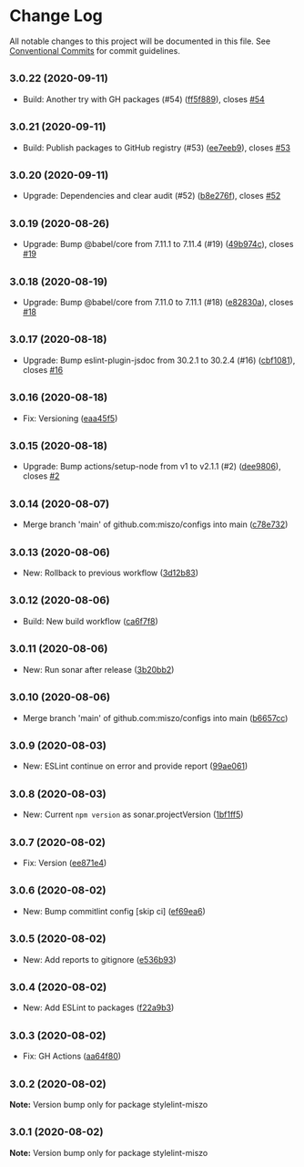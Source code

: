 # Change Log

All notable changes to this project will be documented in this file.
See [Conventional Commits](https://conventionalcommits.org) for commit guidelines.

## <small>3.0.22 (2020-09-11)</small>

* Build: Another try with GH packages (#54) ([ff5f889](https://github.com/miszo/configs/commit/ff5f889)), closes [#54](https://github.com/miszo/configs/issues/54)





## <small>3.0.21 (2020-09-11)</small>

* Build: Publish packages to GitHub registry (#53) ([ee7eeb9](https://github.com/miszo/configs/commit/ee7eeb9)), closes [#53](https://github.com/miszo/configs/issues/53)





## <small>3.0.20 (2020-09-11)</small>

* Upgrade: Dependencies and clear audit (#52) ([b8e276f](https://github.com/miszo/configs/commit/b8e276f)), closes [#52](https://github.com/miszo/configs/issues/52)





## <small>3.0.19 (2020-08-26)</small>

* Upgrade: Bump @babel/core from 7.11.1 to 7.11.4 (#19) ([49b974c](https://github.com/miszo/configs/commit/49b974c)), closes [#19](https://github.com/miszo/configs/issues/19)





## <small>3.0.18 (2020-08-19)</small>

* Upgrade: Bump @babel/core from 7.11.0 to 7.11.1 (#18) ([e82830a](https://github.com/miszo/configs/commit/e82830a)), closes [#18](https://github.com/miszo/configs/issues/18)





## <small>3.0.17 (2020-08-18)</small>

* Upgrade: Bump eslint-plugin-jsdoc from 30.2.1 to 30.2.4 (#16) ([cbf1081](https://github.com/miszo/configs/commit/cbf1081)), closes [#16](https://github.com/miszo/configs/issues/16)





## <small>3.0.16 (2020-08-18)</small>

* Fix: Versioning ([eaa45f5](https://github.com/miszo/configs/commit/eaa45f5))





## <small>3.0.15 (2020-08-18)</small>

* Upgrade: Bump actions/setup-node from v1 to v2.1.1 (#2) ([dee9806](https://github.com/miszo/configs/commit/dee9806)), closes [#2](https://github.com/miszo/configs/issues/2)





## <small>3.0.14 (2020-08-07)</small>

* Merge branch 'main' of github.com:miszo/configs into main ([c78e732](https://github.com/miszo/configs/commit/c78e732))





## <small>3.0.13 (2020-08-06)</small>

* New: Rollback to previous workflow ([3d12b83](https://github.com/miszo/configs/commit/3d12b83))





## <small>3.0.12 (2020-08-06)</small>

* Build: New build workflow ([ca6f7f8](https://github.com/miszo/configs/commit/ca6f7f8))





## <small>3.0.11 (2020-08-06)</small>

* New: Run sonar after release ([3b20bb2](https://github.com/miszo/configs/commit/3b20bb2))





## <small>3.0.10 (2020-08-06)</small>

* Merge branch 'main' of github.com:miszo/configs into main ([b6657cc](https://github.com/miszo/configs/commit/b6657cc))





## <small>3.0.9 (2020-08-03)</small>

* New: ESLint continue on error and provide report ([99ae061](https://github.com/miszo/configs/commit/99ae061))





## <small>3.0.8 (2020-08-03)</small>

* New: Current `npm version` as sonar.projectVersion ([1bf1ff5](https://github.com/miszo/configs/commit/1bf1ff5))





## <small>3.0.7 (2020-08-02)</small>

* Fix: Version ([ee871e4](https://github.com/miszo/configs/commit/ee871e4))





## <small>3.0.6 (2020-08-02)</small>

* New: Bump commitlint config [skip ci] ([ef69ea6](https://github.com/miszo/configs/commit/ef69ea6))





## <small>3.0.5 (2020-08-02)</small>

* New: Add reports to gitignore ([e536b93](https://github.com/miszo/configs/commit/e536b93))





## <small>3.0.4 (2020-08-02)</small>

* New: Add ESLint to packages ([f22a9b3](https://github.com/miszo/configs/commit/f22a9b3))





## <small>3.0.3 (2020-08-02)</small>

* Fix: GH Actions ([aa64f80](https://github.com/miszo/configs/commit/aa64f80))





## <small>3.0.2 (2020-08-02)</small>

**Note:** Version bump only for package stylelint-miszo





## <small>3.0.1 (2020-08-02)</small>

**Note:** Version bump only for package stylelint-miszo
